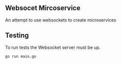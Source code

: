 Websocet Mircoservice
---

An attempt to use websockets to create microservices

Testing
---

To run tests the Websocket server must be up.

```bash
go run main.go
```

